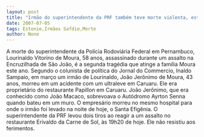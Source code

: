 ```yaml
---
layout: post
title: "Irmão do superintendente da PRF também teve morte violenta, este ano"
date: 2007-07-05
tags: Estonie,Irmãos Safdie,Morte
author: None
---
```

A morte do superintendente da Pol&iacute;cia Rodovi&aacute;ria Federal em Pernambuco, Lourinaldo Vitorino de&nbsp;Moura, 58 anos,&nbsp;assassinado durante um assalto na Encruzilhada de S&atilde;o Jo&atilde;o, &eacute; a segunda trag&eacute;dia que atinge a fam&iacute;lia Moura este ano.
Segundo o colunista de pol&iacute;tica do Jornal do Commercio, Inaldo Sampaio, em mar&ccedil;o um irm&atilde;o de Lourinaldo,&nbsp;Jo&atilde;o Jer&ocirc;nimo de Moura, 43 anos, morreu&nbsp;em um acidente com um ultraleve em Caruaru. Ele era propriet&aacute;rio do restaurante Papillon em Caruaru.
Jo&atilde;o&nbsp;Jer&ocirc;nimo, que era conhecido como Jo&atilde;o&nbsp;Macaco, sobrevoava o&nbsp;Aut&oacute;dromo Ayrton Senna quando bateu em um muro.&nbsp;O empres&aacute;rio morreu no mesmo hospital para onde o irm&atilde;o foi levado na noite de hoje, o Santa Efig&ecirc;nia.
O superintendente da PRF levou dois tiros ao reagir a um assalto no restaurante Erivaldo da Carne de Sol, &agrave;s 19h20 de hoje. Ele n&atilde;o resistiu aos ferimentos. 